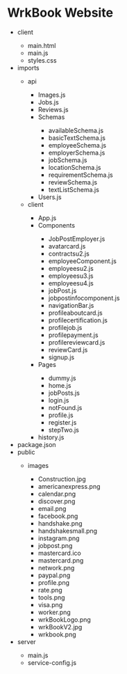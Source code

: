 # WrkBook Website
<ul>
  <li>client</li>
  <ul>
    <li>main.html</li>
    <li>main.js</li>
    <li>styles.css</li>
  </ul>
  <li>imports</li>
  <ul>
    <li>api</li>
    <ul>
      <li>Images.js</li>
      <li>Jobs.js</li>
      <li>Reviews.js</li>
      <li>Schemas</li>
      <ul>
        <li>availableSchema.js</li>
        <li>basicTextSchema.js</li>
        <li>employeeSchema.js</li>
        <li>employerSchema.js</li>
        <li>jobSchema.js</li>
        <li>locationSchema.js</li>
        <li>requirementSchema.js</li>
        <li>reviewSchema.js</li>
        <li>textListSchema.js</li>
      </ul>
      <li>Users.js</li>
    </ul>
    <li>client</li>
    <ul>
      <li>App.js</li>
      <li>Components</li>
      <ul>
        <li>JobPostEmployer.js</li>
        <li>avatarcard.js</li>
        <li>contractsu2.js</li>
        <li>employeeComponent.js</li>
        <li>employeesu2.js</li>
        <li>employeesu3.js</li>
        <li>employeesu4.js</li>
        <li>jobPost.js</li>
        <li>jobpostinfocomponent.js</li>
        <li>navigationBar.js</li>
        <li>profileaboutcard.js</li>
        <li>profilecertification.js</li>
        <li>profilejob.js</li>
        <li>profilepayment.js</li>
        <li>profilereviewcard.js</li>
        <li>reviewCard.js</li>
        <li>signup.js</li>
      </ul>
      <li>Pages</li>
      <ul>
        <li>dummy.js</li>
        <li>home.js</li>
        <li>jobPosts.js</li>
        <li>login.js</li>
        <li>notFound.js</li>
        <li>profile.js</li>
        <li>register.js</li>
        <li>stepTwo.js</li>
      </ul>
      <li>history.js</li>
    </ul>
  </ul>
  <li>package.json</li>
  <li>public</li>
  <ul>
    <li>images</li>
    <ul>
      <li>Construction.jpg</li>
      <li>americanexpress.png</li>
      <li>calendar.png</li>
      <li> discover.png</li>
      <li> email.png</li>
      <li> facebook.png</li>
      <li> handshake.png</li>
      <li> handshakesmall.png</li>
      <li> instagram.png</li>
      <li> jobpost.png</li>
      <li> mastercard.ico</li>
      <li> mastercard.png</li>
      <li> network.png</li>
      <li> paypal.png</li>
      <li> profile.png</li>
      <li> rate.png</li>
      <li>tools.png</li>
      <li> visa.png</li>
      <li> worker.png</li>
      <li> wrkBookLogo.png</li>
      <li> wrkBookV2.jpg</li>
      <li> wrkbook.png</li>
    </ul>
  </ul>
  <li>server</li>
  <ul>
    <li>main.js</li>
    <li>service-config.js</li>
  </ul>
</ul>



